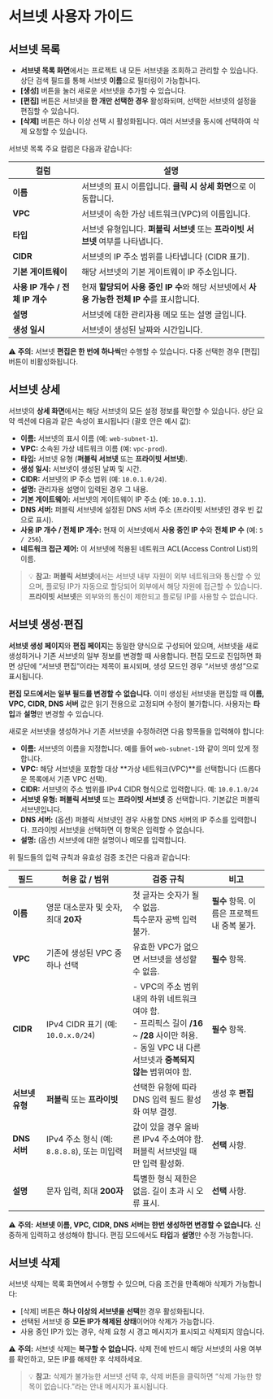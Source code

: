 # 서브넷 사용자 가이드

## 서브넷 목록
- **서브넷 목록 화면**에서는 프로젝트 내 모든 서브넷을 조회하고 관리할 수 있습니다. 상단 검색 필드를 통해 서브넷 **이름**으로 필터링이 가능합니다.
- **[생성]** 버튼을 눌러 새로운 서브넷을 추가할 수 있습니다.
- **[편집]** 버튼은 서브넷을 **한 개만 선택한 경우** 활성화되며, 선택한 서브넷의 설정을 편집할 수 있습니다.
- **[삭제]** 버튼은 하나 이상 선택 시 활성화됩니다. 여러 서브넷을 동시에 선택하여 삭제 요청할 수 있습니다.

서브넷 목록 주요 컬럼은 다음과 같습니다:

| 컬럼                           | 설명                                                                 |
| ------------------------------ | -------------------------------------------------------------------- |
| **이름**                       | 서브넷의 표시 이름입니다. **클릭 시 상세 화면**으로 이동합니다.      |
| **VPC**                        | 서브넷이 속한 가상 네트워크(VPC)의 이름입니다.                      |
| **타입**                       | 서브넷 유형입니다. **퍼블릭 서브넷** 또는 **프라이빗 서브넷** 여부를 나타냅니다. |
| **CIDR**                       | 서브넷의 IP 주소 범위를 나타냅니다 (CIDR 표기).                     |
| **기본 게이트웨이**            | 해당 서브넷의 기본 게이트웨이 IP 주소입니다.                        |
| **사용 IP 개수 / 전체 IP 개수** | 현재 **할당되어 사용 중인 IP 수**와 해당 서브넷에서 **사용 가능한 전체 IP 수**를 표시합니다. |
| **설명**                       | 서브넷에 대한 관리자용 메모 또는 설명 글입니다.                    |
| **생성 일시**                  | 서브넷이 생성된 날짜와 시간입니다.                                  |

⚠️ **주의:** 서브넷 **편집은 한 번에 하나씩**만 수행할 수 있습니다. 다중 선택한 경우 [편집] 버튼이 비활성화됩니다.

## 서브넷 상세 
서브넷의 **상세 화면**에서는 해당 서브넷의 모든 설정 정보를 확인할 수 있습니다. 상단 요약 섹션에 다음과 같은 속성이 표시됩니다 (괄호 안은 예시 값):

- **이름:** 서브넷의 표시 이름 (예: `web-subnet-1`).
- **VPC:** 소속된 가상 네트워크 이름 (예: `vpc-prod`).
- **타입:** 서브넷 유형 (**퍼블릭 서브넷** 또는 **프라이빗 서브넷**).
- **생성 일시:** 서브넷이 생성된 날짜 및 시간.
- **CIDR:** 서브넷의 IP 주소 범위 (예: `10.0.1.0/24`).
- **설명:** 관리자용 설명이 입력된 경우 그 내용.
- **기본 게이트웨이:** 서브넷의 게이트웨이 IP 주소 (예: `10.0.1.1`).
- **DNS 서버:** 퍼블릭 서브넷에 설정된 DNS 서버 주소 (프라이빗 서브넷인 경우 빈 값으로 표시).
- **사용 IP 개수 / 전체 IP 개수:** 현재 이 서브넷에서 **사용 중인 IP 수**와 **전체 IP 수** (예: `5 / 256`).
- **네트워크 접근 제어:** 이 서브넷에 적용된 네트워크 ACL(Access Control List)의 이름.  

> 💡 **참고:** **퍼블릭 서브넷**에서는 서브넷 내부 자원이 외부 네트워크와 통신할 수 있으며, 플로팅 IP가 자동으로 할당되어 외부에서 해당 자원에 접근할 수 있습니다. **프라이빗 서브넷**은 외부와의 통신이 제한되고 플로팅 IP를 사용할 수 없습니다.

## 서브넷 생성·편집
**서브넷 생성 페이지**와 **편집 페이지**는 동일한 양식으로 구성되어 있으며, 서브넷을 새로 생성하거나 기존 서브넷의 일부 정보를 변경할 때 사용합니다. 편집 모드로 진입하면 화면 상단에 “서브넷 편집”이라는 제목이 표시되며, 생성 모드인 경우 “서브넷 생성”으로 표시됩니다.

**편집 모드에서는 일부 필드를 변경할 수 없습니다.** 이미 생성된 서브넷을 편집할 때 **이름, VPC, CIDR, DNS 서버** 값은 읽기 전용으로 고정되며 수정이 불가합니다. 사용자는 **타입**과 **설명**만 변경할 수 있습니다.

새로운 서브넷을 생성하거나 기존 서브넷을 수정하려면 다음 항목들을 입력해야 합니다:

- **이름:** 서브넷의 이름을 지정합니다. 예를 들어 `web-subnet-1`와 같이 의미 있게 정합니다.
- **VPC:** 해당 서브넷을 포함할 대상 **가상 네트워크(VPC)**를 선택합니다 (드롭다운 목록에서 기존 VPC 선택).
- **CIDR:** 서브넷의 주소 범위를 IPv4 CIDR 형식으로 입력합니다. 예: `10.0.1.0/24`
- **서브넷 유형:** **퍼블릭 서브넷** 또는 **프라이빗 서브넷** 중 선택합니다. 기본값은 퍼블릭 서브넷입니다.
- **DNS 서버:** (옵션) 퍼블릭 서브넷인 경우 사용할 DNS 서버의 IP 주소를 입력합니다. 프라이빗 서브넷을 선택하면 이 항목은 입력할 수 없습니다.
- **설명:** (옵션) 서브넷에 대한 설명이나 메모를 입력합니다.

위 필드들의 입력 규칙과 유효성 검증 조건은 다음과 같습니다:

| **필드**      | **허용 값 / 범위**                           | **검증 규칙**                                               | **비고**             |
| ------------- | ------------------------------------------- | ----------------------------------------------------------- | -------------------- |
| **이름**      | 영문 대소문자 및 숫자, 최대 **20자**         | 첫 글자는 숫자가 될 수 없음.<br/>특수문자 공백 입력 불가.   | **필수** 항목. 이름은 프로젝트 내 중복 불가. |
| **VPC**       | 기존에 생성된 VPC 중 하나 선택               | 유효한 VPC가 없으면 서브넷을 생성할 수 없음.                | **필수** 항목.       |
| **CIDR**      | IPv4 CIDR 표기 (예: `10.0.x.0/24`)           | - VPC의 주소 범위 내의 하위 네트워크여야 함.<br/>- 프리픽스 길이 **/16** ~ **/28** 사이만 허용.<br/>- 동일 VPC 내 다른 서브넷과 **중복되지 않는** 범위여야 함. | **필수** 항목.       |
| **서브넷 유형** | **퍼블릭** 또는 **프라이빗**                | 선택한 유형에 따라 DNS 입력 필드 활성화 여부 결정.         | 생성 후 **편집 가능**. |
| **DNS 서버**  | IPv4 주소 형식 (예: `8.8.8.8`), 또는 미입력   | 값이 있을 경우 올바른 IPv4 주소여야 함.<br/>퍼블릭 서브넷일 때만 입력 활성화. | **선택** 사항.       |
| **설명**      | 문자 입력, 최대 **200자**                   | 특별한 형식 제한은 없음. 길이 초과 시 오류 표시.           | **선택** 사항.       |

⚠️ **주의:** **서브넷 이름, VPC, CIDR, DNS 서버는 한번 생성하면 변경할 수 없습니다.** 신중하게 입력하고 생성해야 합니다. 편집 모드에서도 **타입**과 **설명**만 수정 가능합니다.

## 서브넷 삭제
서브넷 삭제는 목록 화면에서 수행할 수 있으며, 다음 조건을 만족해야 삭제가 가능합니다:

- [삭제] 버튼은 **하나 이상의 서브넷을 선택**한 경우 활성화됩니다.
- 선택된 서브넷 중 **모든 IP가 해제된 상태**이어야 삭제가 가능합니다.
- 사용 중인 IP가 있는 경우, 삭제 요청 시 경고 메시지가 표시되고 삭제되지 않습니다.

⚠️ **주의:** 서브넷 삭제는 **복구할 수 없습니다.** 삭제 전에 반드시 해당 서브넷의 사용 여부를 확인하고, 모든 IP를 해제한 후 삭제하세요.

> 💡 **참고:** 삭제가 불가능한 서브넷 선택 후, 삭제 버튼을 클릭하면 “삭제 가능한 항목이 없습니다.”라는 안내 메시지가 표시됩니다.
